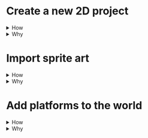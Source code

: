 
# Create a new 2D project

<details>
<summary>How</summary>
https://store.unity.com/download

<img src="https://i.imgur.com/T2iZrmK.png" width=50% />

TODO
</details>
<details>
<summary>Why</summary>
TODO
Unity is a 3D engine.  2D just sets default settings.
</details>

# Import sprite art

<details>
<summary>How</summary>
<img src="https://i.imgur.com/lvN6QmZ.png" width=50% />
<ul>
<li>Right click in the Project Assets directory</li>
<li> Create new folder</li>
** You can rename folders by selecting and pressing F2

</details>

<details>
<summary>Why</summary>
aoeu
</details>

# Add platforms to the world

<details>
<summary>How</summary>
* Import art
TODO
</details>
<details>
<summary>Why</summary>
TODO

</details>
